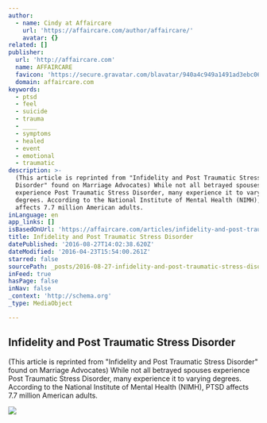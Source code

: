 ```yaml
---
author:
  - name: Cindy at Affaircare
    url: 'https://affaircare.com/author/affaircare/'
    avatar: {}
related: []
publisher:
  url: 'http://affaircare.com'
  name: AFFAIRCARE
  favicon: 'https://secure.gravatar.com/blavatar/940a4c949a1491ad3ebc062b23b6be8e?s=16'
  domain: affaircare.com
keywords:
  - ptsd
  - feel
  - suicide
  - trauma
  - ____
  - symptoms
  - healed
  - event
  - emotional
  - traumatic
description: >-
  (This article is reprinted from "Infidelity and Post Traumatic Stress
  Disorder" found on Marriage Advocates) While not all betrayed spouses
  experience Post Traumatic Stress Disorder, many experience it to varying
  degrees. According to the National Institute of Mental Health (NIMH), PTSD
  affects 7.7 million American adults.
inLanguage: en
app_links: []
isBasedOnUrl: 'https://affaircare.com/articles/infidelity-and-post-traumatic-stress-disorder/'
title: Infidelity and Post Traumatic Stress Disorder
datePublished: '2016-08-27T14:02:38.620Z'
dateModified: '2016-04-23T15:54:00.261Z'
starred: false
sourcePath: _posts/2016-08-27-infidelity-and-post-traumatic-stress-disorder.md
inFeed: true
hasPage: false
inNav: false
_context: 'http://schema.org'
_type: MediaObject

---
```

<article style=""><h1>Infidelity and Post Traumatic Stress Disorder</h1><p>(This article is reprinted from "Infidelity and Post Traumatic Stress Disorder" found on Marriage Advocates) While not all betrayed spouses experience Post Traumatic Stress Disorder, many experience it to varying degrees. According to the National Institute of Mental Health (NIMH), PTSD affects 7.7 million American adults.</p><img src="https://affaircare.files.wordpress.com/2014/02/ptsd.jpg?w=604" /></article>